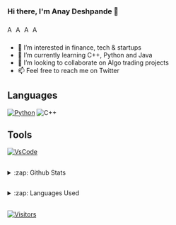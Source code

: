 ### Hi there, I'm Anay Deshpande 👋

###

<a href="https://twitter.com/anaydeshpande_">
  <img align="left" alt="Anay Deshpande's Twitter" width="16px" src="https://cdn.jsdelivr.net/npm/simple-icons@v3/icons/twitter.svg" />
</a>
<a href="https://www.linkedin.com/in/anay-deshpande">
  <img align="left" alt="Anay Deshpande's LinkedIn" width="16px" src="https://cdn.jsdelivr.net/npm/simple-icons@v3/icons/linkedin.svg" />
</a>
<a href="https://github.com/anay-deshpande">
  <img align="left" alt="Anay Deshpande's Github" width="16px" src="https://cdn.jsdelivr.net/npm/simple-icons@v3/icons/github.svg" />
</a>
<a href="https://www.instagram.com/anay.deshpande/">
  <img align="left" alt="Anay Deshpande's Instagram" width="16px" src="https://cdn.jsdelivr.net/npm/simple-icons@v3/icons/instagram.svg" />
</a>
<br/>

###

- 👀 I’m interested in finance, tech & startups
- 🌱 I’m currently learning C++, Python and Java
- 💞️ I’m looking to collaborate on Algo trading projects
- 📫 Feel free to reach me on Twitter

## Languages
[![Python](https://img.shields.io/badge/Python-3.9-blue?&logo=python&style=for-the-badge&logoColor=white)](https://www.python.org/)
![C++](https://img.shields.io/badge/C-%2B%2B-blue?&style=for-the-badge&logoColor=white)

## Tools
[![VsCode](https://img.shields.io/badge/VsCode-%230078D7.svg?&logo=vs-code&style=for-the-badge&logoColor=white)](https://code.visualstudio.com/)

##
<details>
  <summary>:zap: Github Stats</summary>
  <img src="https://github-readme-stats.vercel.app/api?username=anay-deshpande&&show_icons=true&title_color=222222&icon_color=03A87C&text_color=333333&bg_color=ffffff">
</details>

##

<details>
  <summary>:zap: Languages Used</summary>
  <img src="https://github-readme-stats.vercel.app/api/top-langs/?username=anay-deshpande&layout=compact&bg_color=ffffff&text_color=333333">
</details>
<br/>


[![Visitors](https://visitor-badge.glitch.me/badge?page_id=github/anay-deshpande)](https://github.com/anay-deshpande)

<!---
anay-deshpande/anay-deshpande is a ✨ special ✨ repository because its `README.md` (this file) appears on your GitHub profile.
You can click the Preview link to take a look at your changes.
---
